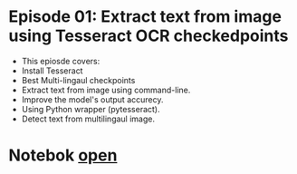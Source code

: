 # Episode 01: Extract text from image using Tesseract OCR checkedpoints
 - This epiosde covers:
 - Install Tesseract
 - Best Multi-lingaul checkpoints
 - Extract text from image using command-line.
 - Improve the model's output accurecy.
 - Using Python wrapper (pytesseract).
 - Detect text from multilingaul image.

 # Notebok [open](E01/Tesseract_OCR_Tutorial_E01.ipynb)

